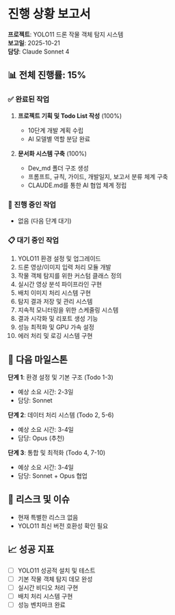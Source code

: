 # 진행 상황 보고서

**프로젝트**: YOLO11 드론 작물 객체 탐지 시스템  
**보고일**: 2025-10-21  
**담당**: Claude Sonnet 4

## 📊 전체 진행률: 15%

### ✅ 완료된 작업
1. **프로젝트 기획 및 Todo List 작성** (100%)
   - 10단계 개발 계획 수립
   - AI 모델별 역할 분담 완료

2. **문서화 시스템 구축** (100%)
   - Dev_md 폴더 구조 생성
   - 프롬프트, 규칙, 가이드, 개발일지, 보고서 분류 체계 구축
   - CLAUDE.md를 통한 AI 협업 체계 정립

### 🔄 진행 중인 작업
- 없음 (다음 단계 대기)

### 📋 대기 중인 작업
1. YOLO11 환경 설정 및 업그레이드
2. 드론 영상/이미지 입력 처리 모듈 개발  
3. 작물 객체 탐지를 위한 커스텀 클래스 정의
4. 실시간 영상 분석 파이프라인 구현
5. 배치 이미지 처리 시스템 구현
6. 탐지 결과 저장 및 관리 시스템
7. 지속적 모니터링을 위한 스케줄링 시스템
8. 결과 시각화 및 리포트 생성 기능
9. 성능 최적화 및 GPU 가속 설정
10. 에러 처리 및 로깅 시스템 구현

## 🎯 다음 마일스톤

**단계 1**: 환경 설정 및 기본 구조 (Todo 1-3)
- 예상 소요 시간: 2-3일
- 담당: Sonnet

**단계 2**: 데이터 처리 시스템 (Todo 2, 5-6)  
- 예상 소요 시간: 3-4일
- 담당: Opus (추천)

**단계 3**: 통합 및 최적화 (Todo 4, 7-10)
- 예상 소요 시간: 3-4일  
- 담당: Sonnet + Opus 협업

## 🚨 리스크 및 이슈
- 현재 특별한 리스크 없음
- YOLO11 최신 버전 호환성 확인 필요

## 📈 성공 지표
- [ ] YOLO11 성공적 설치 및 테스트
- [ ] 기본 작물 객체 탐지 데모 완성
- [ ] 실시간 비디오 처리 구현
- [ ] 배치 처리 시스템 구현
- [ ] 성능 벤치마크 완료
